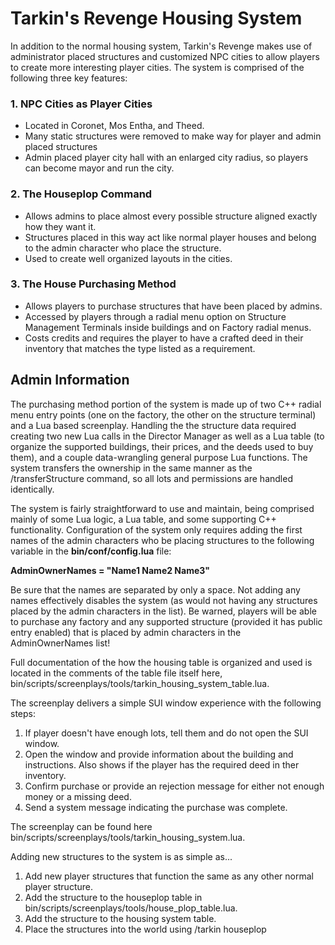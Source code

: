 # Tarkin's Revenge Housing System
In addition to the normal housing system, Tarkin's Revenge makes use of administrator placed structures and customized NPC cities to allow players to create more interesting player cities. The system is comprised of the following three key features:  

### 1. NPC Cities as Player Cities 

- Located in Coronet, Mos Entha, and Theed.
- Many static structures were removed to make way for player and admin placed structures 
- Admin placed player city hall with an enlarged city radius, so players can become mayor and run the city. 

### 2. The Houseplop Command

- Allows admins to place almost every possible structure aligned exactly how they want it.
- Structures placed in this way act like normal player houses and belong to the admin character who place the structure.
- Used to create well organized layouts in the cities.

### 3. The House Purchasing Method

- Allows players to purchase structures that have been placed by admins.
- Accessed by players through a radial menu option on Structure Management Terminals inside buildings and on Factory radial menus.
- Costs credits and requires the player to have a crafted deed in their inventory that matches the type listed as a requirement.

## Admin Information
The purchasing method portion of the system is made up of two C++ radial menu entry points (one on the factory, the other on the structure terminal) and a Lua based screenplay. Handling the the structure data required creating two new Lua calls in the Director Manager as well as a Lua table (to organize the supported buildings, their prices, and the deeds used to buy them), and a couple data-wrangling general purpose Lua functions. The system transfers the ownership in the same manner as the /transferStructure command, so all lots and permissions are handled identically.

The system is fairly straightforward to use and maintain, being comprised mainly of some Lua logic, a Lua table, and some supporting C++ functionality. Configuration of the system only requires adding the first names of the admin characters who be placing structures to the following variable in the **bin/conf/config.lua** file:  

**AdminOwnerNames = "Name1 Name2 Name3"**

Be sure that the names are separated by only a space. Not adding any names effectively disables the system (as would not having any structures placed by the admin characters in the list). Be warned, players will be able to purchase any factory and any supported structure (provided it has public entry enabled) that is placed by admin characters in the AdminOwnerNames list!

Full documentation of the how the housing table is organized and used is located in the comments of the table file itself here, bin/scripts/screenplays/tools/tarkin_housing_system_table.lua.  

The screenplay delivers a simple SUI window experience with the following steps:  

1. If player doesn't have enough lots, tell them and do not open the SUI window.
2. Open the window and provide information about the building and instructions. Also shows if the player has the required deed in ther inventory.
3. Confirm purchase or provide an rejection message for either not enough money or a missing deed.
4. Send a system message indicating the purchase was complete.  

The screenplay can be found here bin/scripts/screenplays/tools/tarkin_housing_system.lua.  

Adding new structures to the system is as simple as... 

1. Add new player structures that function the same as any other normal player structure.
2. Add the structure to the houseplop table in bin/scripts/screenplays/tools/house_plop_table.lua.
3. Add the structure to the housing system table. 
4. Place the structures into the world using /tarkin houseplop
